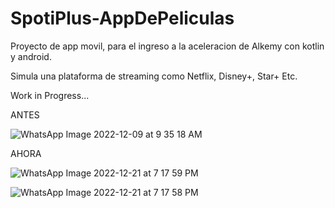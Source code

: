 # SpotiPlus-AppDePeliculas
Proyecto de app movil, para el ingreso a la aceleracion de Alkemy con kotlin y android.

Simula una plataforma de streaming como Netflix, Disney+, Star+ Etc.

Work in Progress...


ANTES

![WhatsApp Image 2022-12-09 at 9 35 18 AM](https://user-images.githubusercontent.com/67508494/209012418-e4615e98-95c1-4237-9252-8621aa851517.jpeg)

AHORA

![WhatsApp Image 2022-12-21 at 7 17 59 PM](https://user-images.githubusercontent.com/67508494/209013350-fd0438cb-5c30-4836-bfa5-61bfc326ef82.jpeg)




![WhatsApp Image 2022-12-21 at 7 17 58 PM](https://user-images.githubusercontent.com/67508494/209013286-be6c4118-7889-4bf6-a215-dfc322ec1486.jpeg)




